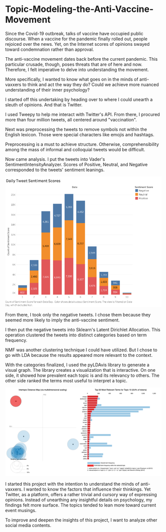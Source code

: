# Topic-Modeling-the-Anti-Vaccine-Movement

Since the Covid-19 outbreak, talks of vaccine have occupied public discourse. When a vaccine for the pandemic finally rolled out, people rejoiced over the news. Yet, on the Internet scores of opinions swayed toward condemnation rather than approval.

The anti-vaccine movement dates back before the current pandemic. This particular crusade, though, poses threats that are of here and now. Therefore, I felt imperative to delve into understanding the movement.

More specifically, I wanted to know what goes on in the minds of anti-vaxxers to think and act the way they do? Could we achieve more nuanced understanding of their inner psychology? 

I started off this undertaking by heading over to where I could unearth a sleuth of opinions. And that is Twitter. 

I used Tweepy to help me interact with Twitter's API. From there, I procured more than four million tweets, all centered around "vaccination". 

Next was preprocessing the tweets to remove symbols not within the English lexicon. Those were special characters like emojis and hashtags. 

Preprocessing is a must to achieve structure. Otherwise, comprehensibility among the mass of informal and colloquial tweets would be difficult. 

Now came analysis. I put the tweets into Vader's SentimentIntensityAnalyzer. Scores of Positive, Neutral, and Negative corresponded to the tweets' sentiment leanings.

![Image](https://github.com/tengmelody/Topic-Modeling-the-Anti-Vaccine-Movement/blob/main/img/sentiment%20scores.png)

From there, I took only the negative tweets. I chose them because they seemed more likely to imply the anti-vaccine sentiment. 

I then put the negative tweets into Sklearn's Latent Dirichlet Allocation. This operation clustered the tweets into distinct categories based on term frequency. 

NMF was another clustering technique I could have utilized. But I chose to go with LDA because the results appeared more relevant to the context. 

With the categories finalized, I used the pyLDAvis library to generate a visual graph. The library creates a visualization that is interactive. On one side, it showed how prevalent each topic is and its relevancy to others. The other side ranked the terms most useful to interpret a topic.

![Image](https://github.com/tengmelody/Topic-Modeling-the-Anti-Vaccine-Movement/blob/main/img/pyLDAvis.png)

I started this project with the intention to understand the minds of anti-vaxxers. I wanted to know the factors that influence their thinkings. Yet Twitter, as a platform, offers a rather trivial and cursory way of expressing opinions. Instead of unearthing any insightful details on psychology, my findings felt more surface. The topics tended to lean more toward current event musings. 

To improve and deepen the insights of this project, I want to analyze other social media contents. 
